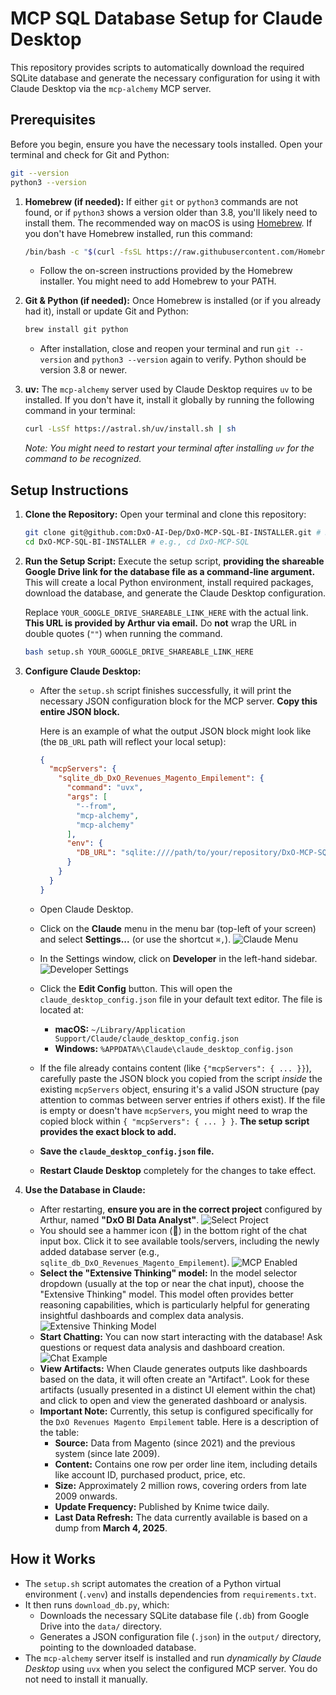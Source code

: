 # MCP SQL Database Setup for Claude Desktop

This repository provides scripts to automatically download the required SQLite database and generate the necessary configuration for using it with Claude Desktop via the `mcp-alchemy` MCP server.

## Prerequisites

Before you begin, ensure you have the necessary tools installed. Open your terminal and check for Git and Python:

```bash
git --version
python3 --version
```

1.  **Homebrew (if needed):** If either `git` or `python3` commands are not found, or if `python3` shows a version older than 3.8, you'll likely need to install them. The recommended way on macOS is using [Homebrew](https://brew.sh/). If you don't have Homebrew installed, run this command:
    ```bash
    /bin/bash -c "$(curl -fsSL https://raw.githubusercontent.com/Homebrew/install/HEAD/install.sh)"
    ```
    *   Follow the on-screen instructions provided by the Homebrew installer. You might need to add Homebrew to your PATH.

2.  **Git & Python (if needed):** Once Homebrew is installed (or if you already had it), install or update Git and Python:
    ```bash
    brew install git python
    ```
    *   After installation, close and reopen your terminal and run `git --version` and `python3 --version` again to verify. Python should be version 3.8 or newer.

3.  **uv:** The `mcp-alchemy` server used by Claude Desktop requires `uv` to be installed. If you don't have it, install it globally by running the following command in your terminal:
    ```bash
    curl -LsSf https://astral.sh/uv/install.sh | sh
    ```
    *Note: You might need to restart your terminal after installing `uv` for the command to be recognized.*

## Setup Instructions

1.  **Clone the Repository:**
    Open your terminal and clone this repository:
    ```bash
    git clone git@github.com:DxO-AI-Dep/DxO-MCP-SQL-BI-INSTALLER.git # Replace with the actual URL
    cd DxO-MCP-SQL-BI-INSTALLER # e.g., cd DxO-MCP-SQL
    ```

2.  **Run the Setup Script:**
    Execute the setup script, **providing the shareable Google Drive link for the database file as a command-line argument.** This will create a local Python environment, install required packages, download the database, and generate the Claude Desktop configuration.

    Replace `YOUR_GOOGLE_DRIVE_SHAREABLE_LINK_HERE` with the actual link. **This URL is provided by Arthur via email.** Do **not** wrap the URL in double quotes (`""`) when running the command.

    ```bash
    bash setup.sh YOUR_GOOGLE_DRIVE_SHAREABLE_LINK_HERE
    ```

3.  **Configure Claude Desktop:**
    *   After the `setup.sh` script finishes successfully, it will print the necessary JSON configuration block for the MCP server. **Copy this entire JSON block.**

        Here is an example of what the output JSON block might look like (the `DB_URL` path will reflect your local setup):

        ```json
        {
          "mcpServers": {
            "sqlite_db_DxO_Revenues_Magento_Empilement": {
              "command": "uvx",
              "args": [
                "--from",
                "mcp-alchemy",
                "mcp-alchemy"
              ],
              "env": {
                "DB_URL": "sqlite:////path/to/your/repository/DxO-MCP-SQL-BI-INSTALLER/data/DxO_Revenues_Magento_Empilement.db"
              }
            }
          }
        }
        ```

    *   Open Claude Desktop.
    *   Click on the **Claude** menu in the menu bar (top-left of your screen) and select **Settings...** (or use the shortcut `⌘,`).
        ![Claude Menu](images/quickstart-menu.png)
    *   In the Settings window, click on **Developer** in the left-hand sidebar.
        ![Developer Settings](images/quickstart-developer.png)
    *   Click the **Edit Config** button. This will open the `claude_desktop_config.json` file in your default text editor. The file is located at:
        *   **macOS:** `~/Library/Application Support/Claude/claude_desktop_config.json`
        *   **Windows:** `%APPDATA%\Claude\claude_desktop_config.json`
    *   If the file already contains content (like `{"mcpServers": { ... }}`), carefully paste the JSON block you copied from the script *inside* the existing `mcpServers` object, ensuring it's a valid JSON structure (pay attention to commas between server entries if others exist). If the file is empty or doesn't have `mcpServers`, you might need to wrap the copied block within `{ "mcpServers": { ... } }`. **The setup script provides the exact block to add.**
    *   **Save the `claude_desktop_config.json` file.**
    *   **Restart Claude Desktop** completely for the changes to take effect.

4.  **Use the Database in Claude:**
    *   After restarting, **ensure you are in the correct project** configured by Arthur, named **"DxO BI Data Analyst"**.
        ![Select Project](images/project_bi.png)
    *   You should see a hammer icon (🔨) in the bottom right of the chat input box. Click it to see available tools/servers, including the newly added database server (e.g., `sqlite_db_DxO_Revenues_Magento_Empilement`).
        ![MCP Enabled](images/mcp-enabled-project.png)
    *   **Select the "Extensive Thinking" model:** In the model selector dropdown (usually at the top or near the chat input), choose the "Extensive Thinking" model. This model often provides better reasoning capabilities, which is particularly helpful for generating insightful dashboards and complex data analysis.
        ![Extensive Thinking Model](images/select-model.png)
    *   **Start Chatting:** You can now start interacting with the database! Ask questions or request data analysis and dashboard creation.
        ![Chat Example](images/claude_dashboard_ex.png)
    *   **View Artifacts:** When Claude generates outputs like dashboards based on the data, it will often create an "Artifact". Look for these artifacts (usually presented in a distinct UI element within the chat) and click to open and view the generated dashboard or analysis.
    *   **Important Note:** Currently, this setup is configured specifically for the `DxO Revenues Magento Empilement` table. Here is a description of the table:
        *   **Source:** Data from Magento (since 2021) and the previous system (since late 2009).
        *   **Content:** Contains one row per order line item, including details like account ID, purchased product, price, etc.
        *   **Size:** Approximately 2 million rows, covering orders from late 2009 onwards.
        *   **Update Frequency:** Published by Knime twice daily.
        *   **Last Data Refresh:** The data currently available is based on a dump from **March 4, 2025**.

## How it Works

*   The `setup.sh` script automates the creation of a Python virtual environment (`.venv`) and installs dependencies from `requirements.txt`.
*   It then runs `download_db.py`, which:
    *   Downloads the necessary SQLite database file (`.db`) from Google Drive into the `data/` directory.
    *   Generates a JSON configuration file (`.json`) in the `output/` directory, pointing to the downloaded database.
*   The `mcp-alchemy` server itself is installed and run *dynamically by Claude Desktop* using `uvx` when you select the configured MCP server. You do not need to install it manually. 